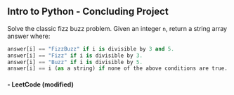 
## Intro to Python - Concluding Project

Solve the classic fizz buzz problem. Given an integer `n`, return a string array answer where:

```python
answer[i] == "FizzBuzz" if i is divisible by 3 and 5.
answer[i] == "Fizz" if i is divisible by 3.
answer[i] == "Buzz" if i is divisible by 5.
answer[i] == i (as a string) if none of the above conditions are true.
```

<h4>- LeetCode (modified)</h4>